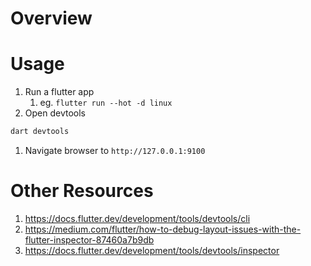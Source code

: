 # Overview

# Usage
1. Run a flutter app
    1. eg. `flutter run --hot -d linux`
1. Open devtools
```bash
dart devtools
```
1. Navigate browser to `http://127.0.0.1:9100`


# Other Resources
1. https://docs.flutter.dev/development/tools/devtools/cli
1. https://medium.com/flutter/how-to-debug-layout-issues-with-the-flutter-inspector-87460a7b9db
1. https://docs.flutter.dev/development/tools/devtools/inspector

